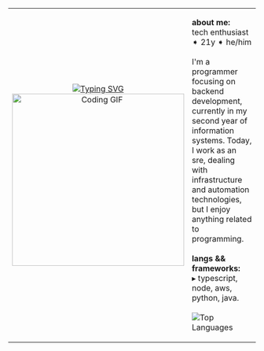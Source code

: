 <table>
  <tr>
    <td align="center">
      <a href="https://git.io/typing-svg" target="_blank" rel="noopener noreferrer">
        <img 
          src="https://readme-typing-svg.demolab.com?font=Fira+Code&pause=1000&color=abd200&random=false&width=500&height=50&lines=Hello%2F+I%27m+Jo%C3%A3o%21" 
          alt="Typing SVG"
        />
      </a>
      <br/>
      <img src="https://i.imgur.com/JQqw2EX.gif" width="350" alt="Coding GIF"/>
    </td>
    <td valign="top">
      <p>
        <b>about me:</b><br>
        tech enthusiast ➧ 21y ➧ he/him
        <br><br>
        I'm a programmer focusing on backend development, currently in my second year of information systems. Today, I work as an sre, dealing with infrastructure and automation technologies, but I enjoy anything related to programming.
        <br><br>
        <b>langs && frameworks:</b><br>
        ▸ typescript, node, aws, python, java.
        <br><br>
        <img 
          src="https://github-readme-stats.vercel.app/api/top-langs/?username=notfarchi&layout=compact&theme=codeSTACKr" 
          alt="Top Languages"
        />
      </p>
    </td>
  </tr>
</table>
